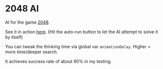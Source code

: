 # 2048 AI

AI for the game [2048](https://github.com/gabrielecirulli/2048).

See it in action [here](https://3kh0.github.io/2048/). (Hit the auto-run button to let the AI attempt to solve it by itself)

You can tweak the thinking time via global var `animationDelay`. Higher = more time/deeper search.

It achieves success rate of about 90% in my testing.
